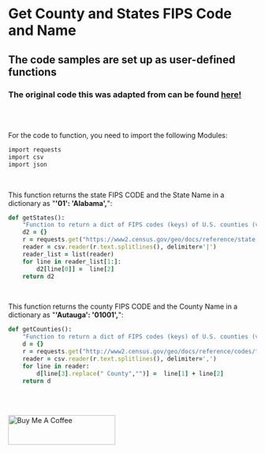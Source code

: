 <h1>Get County and States FIPS Code and Name</h1>
<h2>The code samples are set up as user-defined functions</h2>
<h3>The original code this was adapted from can be found <a href = "https://gist.github.com/cjwinchester/a8ff5dee9c07d161bdf4" target="_blank">here!</a></h3>

<br><br>

For the code to function, you need to import the following Modules:
<br>
```rb
import requests
import csv
import json
```
<br>

This function returns the state FIPS CODE and the State Name in a dictionary as "<b>'01': 'Alabama',</b>":
<br>
```rb
def getStates():
    "Function to return a dict of FIPS codes (keys) of U.S. counties (values)"
    d2 = {}
    r = requests.get("https://www2.census.gov/geo/docs/reference/state.txt")
    reader = csv.reader(r.text.splitlines(), delimiter='|')
    reader_list = list(reader)
    for line in reader_list[1:]:
        d2[line[0]] =  line[2]
    return d2
```
<br>

This function returns the county FIPS CODE and the County Name in a dictionary as "<b>'Autauga': '01001',</b>":
<br>
```rb
def getCounties():
    "Function to return a dict of FIPS codes (keys) of U.S. counties (values)"
    d = {}
    r = requests.get("http://www2.census.gov/geo/docs/reference/codes/files/national_county.txt")
    reader = csv.reader(r.text.splitlines(), delimiter=',')    
    for line in reader:
        d[line[3].replace(" County","")] =  line[1] + line[2]
    return d
```
<br><br>

<a href="https://www.buymeacoffee.com/sabioguitaS" target="_blank"><img src="https://cdn.buymeacoffee.com/buttons/v2/default-yellow.png" alt="Buy Me A Coffee" style="height: 60px !important;width: 217px !important;" ></a>
